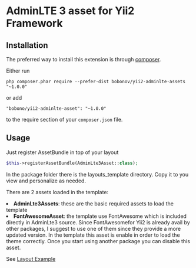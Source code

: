 AdminLTE 3 asset for Yii2 Framework
===============================

Installation
------------

The preferred way to install this extension is through [composer](http://getcomposer.org/download/).

Either run

```
php composer.phar require --prefer-dist bobonov/yii2-adminlte-assets "~1.0.0"
```

or add

```
"bobono/yii2-adminlte-asset": "~1.0.0"
```

to the require section of your `composer.json` file.

Usage
----------

Just register AssetBundle in top of your layout

```php
$this->registerAssetBundle(AdminLte3Asset::class);
```
 
In the package folder there is the layouts_template directory. Copy it to you view and personalize as needed.

There are 2 assets loaded in the template:

<li><b>AdminLte3Assets</b>: these are the basic required assets to load the template

<li><b>FontAwesomeAsset</b>: the template use FontAwesome which is included directly in AdminLte3 source.
Since FontAwesomefor Yii2 is already avail by other packages, I suggest to use one of them since they provide a more
updated version. In the template this asset is enable in order to load the theme correctly. Once you start using another
package you can disable this asset.

See [Layout Example](src/layouts_template/main.php)
